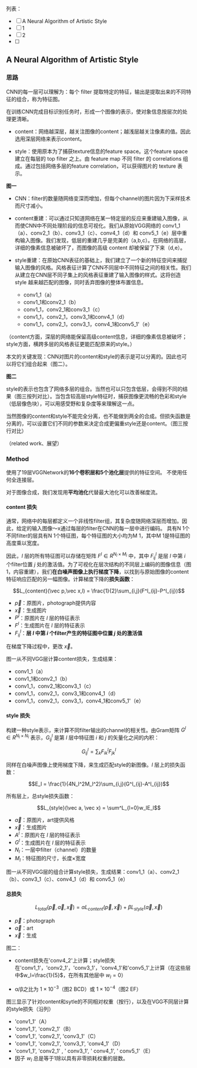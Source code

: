 列表：

- [ ]  A Neural Algorithm of Artistic Style
- [ ]  1
- [ ]  2
- [ ]  







## A Neural Algorithm of Artistic Style

### 思路

CNN的每一层可以理解为：每个 filter 提取特定的特征，输出是提取出来的不同特征的组合，称为特征图。

在训练CNN完成目标识别任务时，形成一个图像的表示，使对象信息按层次的处理更清晰。

- content：网络越深层，越关注图像的content；越浅层越关注像素的值。因此选用深层网络来表示content。

- style：使用原本为了捕获texture信息的feature space。这个feature space建立在每层的 top filter 之上。由 feature map 不同 filter 的 correlations 组成。通过包括网络多层的feature correlation，可以获得图片的 texture 表示。

**图一**

- CNN：filter的数量随网络变深而增加，但每个channel的图片因为下采样技术而尺寸减小。

- content重建：可以通过只知道网络在某一特定层的反应来重建输入图像，从而使CNN中不同处理阶段的信息可视化。我们从原始VGG网络的 conv1_1（a）、conv2_1（b）、conv3_1（c）、conv4_1（d）和 conv5_1（e）层中重构输入图像。我们发现，低层的重建几乎是完美的（a,b,c）。在网络的高层，详细的像素信息被破坏了，而图像的高级 content 却被保留了下来（d,e）。

- style重建：在原始CNN表征的基础上，我们建立了一个新的特征空间来捕捉输入图像的风格。风格表征计算了CNN不同层中不同特征之间的相关性。我们从建立在CNN层不同子集上的风格表征重建了输入图像的样式。这将创造 style 越来越匹配的图像，同时丢弃图像的整体布置信息。
  - conv1_1（a）
  - conv1_1和conv2_1（b）
  - conv1_1，conv2_1和conv3_1（c）
  - conv1_1，conv2_1，conv3_1和conv4_1（d）
  - conv1_1，conv2_1，conv3_1，conv4_1和conv5_1'（e）

（content方面，深层的网络能保留高级content信息，详细的像素信息被破坏；style方面，横跨多层的风格表征更能匹配原来的style。）

本文的关键发现：CNN对图片的content和style的表示是可以分离的。因此也可以将它们组合起来（图二）。

**图二**

style的表示也包含了网络多层的组合。当然也可以只包含低层，会得到不同的结果（图三按列对比）。当包含较高层style特征时，捕获图像更流畅的色彩和style（低层像色块），可以用感受野和复杂度等来理解这一点。

当然图像的content和style不能完全分离，也不能做到两全的合成。但损失函数是分离的，可以设置它们不同的参数来决定合成更偏重style还是content。（图三按行对比）

（related work、展望）

### Method

使用了19层VGGNetwork的**16个卷积层和5个池化层**提供的特征空间。 不使用任何全连接层。

对于图像合成，我们发现用**平均池化**代替最大池化可以改善梯度流。

#### content 损失

通常，网络中的每层都定义一个非线性filter组，其复杂度随网络深层而增加。因此，给定的输入图像〜x通过每层的filter在CNN的每一层中进行编码。 具有N 1个不同filter的层具有N 1个特征图，每个特征图的大小均为M 1，其中M 1是特征图的高度乘以宽度。

因此，$l$ 层的所有特征图可以存储在矩阵 $F^l ∈ R^{N_l \times M_l}$ 中，其中 $F^l_{ij}$ 是层 $l$ 中第 $i$ 个filter位置 $j$ 处的激活值。为了可视化在层次结构的不同层上编码的图像信息（图1，内容重建），我们**在白噪声图像上执行梯度下降**，以找到与原始图像的content特征响应匹配的另一幅图像。计算梯度下降的**损失函数**：

$$L_{content}(\vec p,\vec x,l) = \frac{1}{2}\sum_{i,j}(F^l_{ij}-P^l_{ij})$$ 

- $\vec p$：原图片，photograph提供内容
- $\vec x$：生成图片
- $P^l$：原图片在 $l$ 层的特征表示
- $F^l$：生成图片在 $l$ 层的特征表示
-  $F^l_{ij}$：**层 $l$ 中第 $i$ 个filter产生的特征图中位置 $j$ 处的激活值**

在梯度下降过程中，更改 $\vec x$。

图一从不同VGG层计算content损失，生成结果：

- conv1_1（a） 
- conv1_1和conv2_1（b） 
- conv1_1，conv2_1和conv3_1（c） 
- conv1_1，conv2_1，conv3_1和conv4_1（d）
- conv1_1，conv2_1，conv3_1，conv4_1和conv5_1'（e）



#### style 损失

构建一种style表示，来计算不同filter输出的channel的相关性。由Gram矩阵 $G^l∈R^{N_l \times N_l}$ 表示，$G^l_{ij}$ 是第 $l$ 层中特征图 $i$ 和 $j$ 的矢量化之间的内积：

$$G^l_{ij} = \sum_{k}F^l_{ik}F^l_{jk}$$ 

同样在白噪声图像上使用梯度下降，来生成匹配style的新图像。$l$ 层上的损失函数：

$$E_l = \frac{1}{4N_l^2M_l^2}\sum_{i,j}(G^l_{ij}-A^l_{ij})$$ 

所有层上，总style损失函数：

$$L_{style}(\vec a, \vec x) = \sum^L_{l=0}w_lE_l$$

- $\vec a$：原图片，art提供风格
- $\vec x$：生成图片 
- $A^l$：原图片在 $l$ 层的特征表示
- $G^l$：生成图片在 $l$ 层的特征表示
- $N_l$：一层中filter（channel）的数量
- $M_l$：特征图的尺寸，长度×宽度

图一从不同VGG层的组合计算style损失，生成结果：conv1_1（a）、conv2_1（b）、conv3_1（c）、conv4_1（d）和 conv5_1（e）



#### 总损失

$$L_{total} (\vec p,\vec a,\vec x) = αL_{content} (\vec p,\vec x) + βL_{style} (\vec a,\vec x) $$

- $\vec p$：photograph
- $\vec a$：art
- $\vec x$：生成



图二：

- content损失在'conv4_2'上计算；style损失在'conv1_1'，'conv2_1'，'conv3_1'，'conv4_1'和'conv5_1'上计算（在这些层中$w_l=\frac{1}{5}$，在所有其他层中 $w_l = 0$）

- α/β之比为 $1×10^{-3}$（图2 BCD）或 $1×10^{-4}$（图2 EF）

  

图三显示了针对content和sytle的不同相对权重（按行），以及在VGG不同层计算的style损失（沿列）

- 'conv1_1'（A）
- 'conv1_1', 'conv2_1'（B）
- 'conv1_1', 'conv2_1', 'conv3_1'（C）
- 'conv1_1', 'conv2_1', 'conv3_1', 'conv4_1'（D）
- 'conv1_1', 'conv2_1' , ' conv3_1', ' conv4_1', ' conv5_1'（E）
- 因子 $w_l$ 总是等于1除以具有非零损耗权重的层数。

